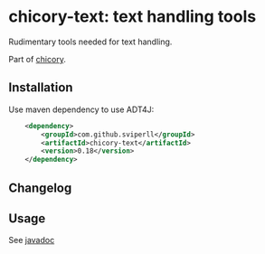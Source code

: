 chicory-text: text handling tools
=====================================

Rudimentary tools needed for text handling.

Part of [chicory](https://github.com/sviperll/chicory).

Installation
------------

Use maven dependency to use ADT4J:

```xml
    <dependency>
        <groupId>com.github.sviperll</groupId>
        <artifactId>chicory-text</artifactId>
        <version>0.18</version>
    </dependency>
```

Changelog
---------

Usage
-----

See [javadoc](http://sviperll.github.io/chicory/chicory-text/apidocs/index.html)
